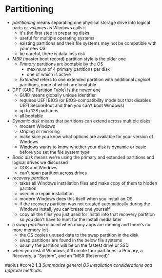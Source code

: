 # Partitioning

- *partitioning* means separating one physical storage drive into logical parts or *volumes* as Windows calls it
	- it's the first step in preparing disks
	- useful for multiple operating systems
	- existing partitions and their file systems may not be compatible with your new OS
	- be careful, there is data loss risk
- *MBR* (master boot record) partition style is the older one
	- *Primary* partitions are bootable by the OS
		- maximum of 4 primary partitions per disk
		- one of which is active
	- *Extended* refers to one extended partition with additional *Logical* partitions, none of which are bootable
- *GPT* (GUID Partition Table) is the newer one
	- GUID means globally unique identifier
	- requires UEFI BIOS (or BIOS-compatibility mode but that disables UEFI SecureBoot and then you can't boot Windows)
	- up to 128 partitions
	- all bootable
- *Dynamic disk* means that partitions can extend across multiple disks
	- modern Windows
	- striping or mirroring
	- make sure you know what options are available for your version of Windows
	- Windows wants to know whether your disk is dynamic or basic before you set the file system type
- *Basic disk* means we're using the primary and extended partitions and logical drives we discussed
	- DOS and Windows
	- can't span partition across drives
- *recovery partition* 
	- takes all Windows installation files and make copy of them to hidden partition
	- used in a repair installation
	- modern Windows does this itself when you install an OS
	- if the recovery partition was not created automatically during the Windows install, you can create one yourself 
	- copy all the files you just used for install into that recovery partition so you don't have to hunt for the install media later
- a *swap partition* is used when many apps are running and there's no more memory left
	- the OS copies unused data to the swap partition in the disk
	- swap partitions are found in the below file systems
	- usually the partition will be on the fastest drive or SSD
- when you install Windows, it'll create four partitions: a Primary, a Recovery, a "System", and an "MSR (Reserved)"

#aplus #core2 **1.3** *Summarize general OS installation considerations and upgrade methods.* 
